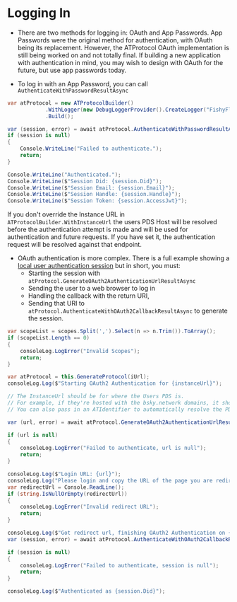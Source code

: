 # Logging In

- There are two methods for logging in: OAuth and App Passwords. App Passwords were the original method for authentication, with OAuth being its replacement. However, the ATProtocol OAuth implementation is still being worked on and not totally final. If building a new application with authentication in mind, you may wish to design with OAuth for the future, but use app passwords today.

- To log in with an App Password, you can call `AuthenticateWithPasswordResultAsync`

```csharp
var atProtocol = new ATProtocolBuilder()
            .WithLogger(new DebugLoggerProvider().CreateLogger("FishyFlip"))
            .Build();

var (session, error) = await atProtocol.AuthenticateWithPasswordResultAsync(identifier, password, cancellationToken);
if (session is null)
{
    Console.WriteLine("Failed to authenticate.");
    return;
}

Console.WriteLine("Authenticated.");
Console.WriteLine($"Session Did: {session.Did}");
Console.WriteLine($"Session Email: {session.Email}");
Console.WriteLine($"Session Handle: {session.Handle}");
Console.WriteLine($"Session Token: {session.AccessJwt}");
```

If you don't override the Instance URL in `ATProtocolBuilder.WithInstanceUrl` the users PDS Host will be resolved before the authentication attempt is made and will be used for authentication and future requests. If you have set it, the authentication request will be resolved against that endpoint. 

- OAuth authentication is more complex. There is a full example showing a [local user authentication session](https://github.com/drasticactions/ffexamples/tree/main/samples/OAuth) but in short, you must:
  - Starting the session with `atProtocol.GenerateOAuth2AuthenticationUrlResultAsync`
  - Sending the user to a web browser to log in
  - Handling the callback with the return URI, 
  - Sending that URI to `atProtocol.AuthenticateWithOAuth2CallbackResultAsync` to generate the session.

```csharp
var scopeList = scopes.Split(',').Select(n => n.Trim()).ToArray();
if (scopeList.Length == 0)
{
    consoleLog.LogError("Invalid Scopes");
    return;
}

var atProtocol = this.GenerateProtocol(iUrl);
consoleLog.Log($"Starting OAuth2 Authentication for {instanceUrl}");

// The InstanceUrl should be for where the Users PDS is.
// For example, if they're hosted with the bsky.network domains, it should be bsky.social.
// You can also pass in an ATIdentifier to automatically resolve the PDS url so it can handle the OAuth request.

var (url, error) = await atProtocol.GenerateOAuth2AuthenticationUrlResultAsync(clientId, "http://127.0.0.1", scopeList, instanceUrl.ToString(), cancellationToken);

if (url is null)
{
    consoleLog.LogError("Failed to authenticate, url is null");
    return;
}

consoleLog.Log($"Login URL: {url}");
consoleLog.Log("Please login and copy the URL of the page you are redirected to.");
var redirectUrl = Console.ReadLine();
if (string.IsNullOrEmpty(redirectUrl))
{
    consoleLog.LogError("Invalid redirect URL");
    return;
}

consoleLog.Log($"Got redirect url, finishing OAuth2 Authentication on {instanceUrl}");
var (session, error) = await atProtocol.AuthenticateWithOAuth2CallbackResultAsync(redirectUrl, cancellationToken);

if (session is null)
{
    consoleLog.LogError("Failed to authenticate, session is null");
    return;
}

consoleLog.Log($"Authenticated as {session.Did}");
```
